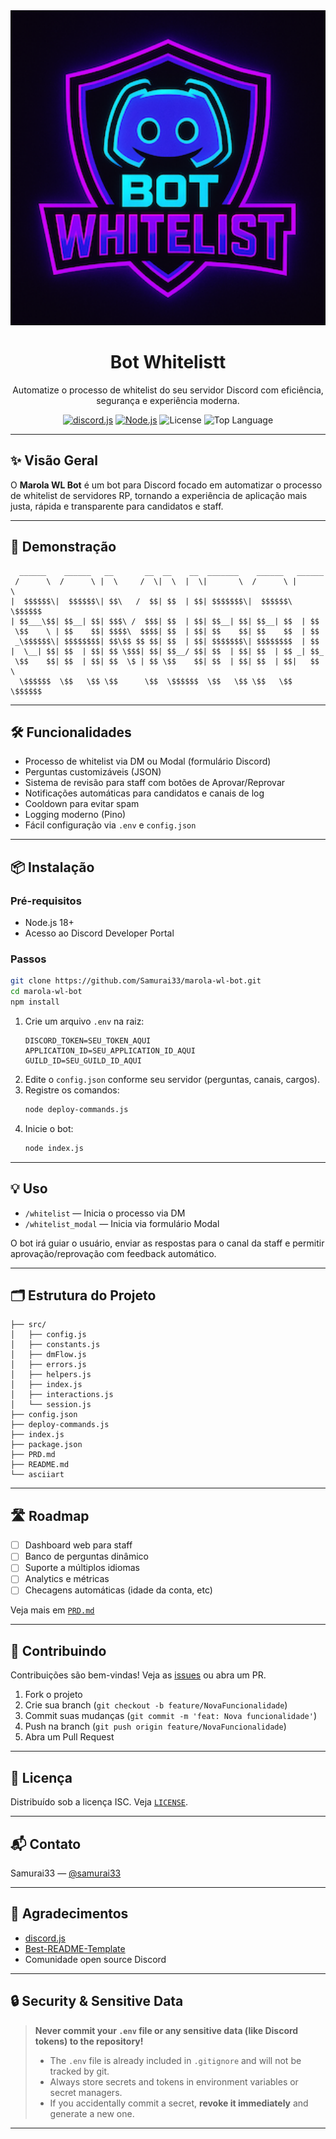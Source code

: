 <div align="center">
  <img src="bot-whitelist.png" alt="Marola WL Bot" width="600" />
  <h1>Bot Whitelistt</h1>
  <p>Automatize o processo de whitelist do seu servidor Discord com eficiência, segurança e experiência moderna.</p>
  <p>
    <a href="https://discord.js.org/"><img src="https://img.shields.io/badge/discord.js-v14-blue?logo=discord" alt="discord.js"></a>
    <a href="https://nodejs.org/"><img src="https://img.shields.io/badge/node-%3E=18.0.0-green?logo=node.js" alt="Node.js"></a>
    <img src="https://img.shields.io/github/license/Samurai33/marola-wl-bot" alt="License">
    <img src="https://img.shields.io/github/languages/top/Samurai33/marola-wl-bot" alt="Top Language">
  </p>
</div>

---

## ✨ Visão Geral

O **Marola WL Bot** é um bot para Discord focado em automatizar o processo de whitelist de servidores RP, tornando a experiência de aplicação mais justa, rápida e transparente para candidatos e staff.

---

## 🚀 Demonstração

```text
  ______    ______   __       __  __    __  _______    ______   ______ 
 /      \  /      \ |  \     /  \|  \  |  \|       \  /      \ |      \
|  $$$$$$\|  $$$$$$\| $$\   /  $$| $$  | $$| $$$$$$$\|  $$$$$$\ \$$$$$$
| $$___\$$| $$__| $$| $$$\ /  $$$| $$  | $$| $$__| $$| $$__| $$  | $$  
 \$$    \ | $$    $$| $$$$\  $$$$| $$  | $$| $$    $$| $$    $$  | $$  
 _\$$$$$$\| $$$$$$$$| $$\$$ $$ $$| $$  | $$| $$$$$$$\| $$$$$$$$  | $$  
|  \__| $$| $$  | $$| $$ \$$$| $$| $$__/ $$| $$  | $$| $$  | $$ _| $$_ 
 \$$    $$| $$  | $$| $$  \$ | $$ \$$    $$| $$  | $$| $$  | $$|   $$ \
  \$$$$$$  \$$   \$$ \$$      \$$  \$$$$$$  \$$   \$$ \$$   \$$ \$$$$$$
```

---

## 🛠️ Funcionalidades

- Processo de whitelist via DM ou Modal (formulário Discord)
- Perguntas customizáveis (JSON)
- Sistema de revisão para staff com botões de Aprovar/Reprovar
- Notificações automáticas para candidatos e canais de log
- Cooldown para evitar spam
- Logging moderno (Pino)
- Fácil configuração via `.env` e `config.json`

---

## 📦 Instalação

### Pré-requisitos
- Node.js 18+
- Acesso ao Discord Developer Portal

### Passos
```bash
git clone https://github.com/Samurai33/marola-wl-bot.git
cd marola-wl-bot
npm install
```

1. Crie um arquivo `.env` na raiz:
   ```env
   DISCORD_TOKEN=SEU_TOKEN_AQUI
   APPLICATION_ID=SEU_APPLICATION_ID_AQUI
   GUILD_ID=SEU_GUILD_ID_AQUI
   ```
2. Edite o `config.json` conforme seu servidor (perguntas, canais, cargos).
3. Registre os comandos:
   ```bash
   node deploy-commands.js
   ```
4. Inicie o bot:
   ```bash
   node index.js
   ```

---

## 💡 Uso

- `/whitelist` — Inicia o processo via DM
- `/whitelist_modal` — Inicia via formulário Modal

O bot irá guiar o usuário, enviar as respostas para o canal da staff e permitir aprovação/reprovação com feedback automático.

---

## 🗂️ Estrutura do Projeto

```
├── src/
│   ├── config.js
│   ├── constants.js
│   ├── dmFlow.js
│   ├── errors.js
│   ├── helpers.js
│   ├── index.js
│   ├── interactions.js
│   └── session.js
├── config.json
├── deploy-commands.js
├── index.js
├── package.json
├── PRD.md
├── README.md
└── asciiart
```

---

## 🛣️ Roadmap

- [ ] Dashboard web para staff
- [ ] Banco de perguntas dinâmico
- [ ] Suporte a múltiplos idiomas
- [ ] Analytics e métricas
- [ ] Checagens automáticas (idade da conta, etc)

Veja mais em [`PRD.md`](./PRD.md)

---

## 🤝 Contribuindo

Contribuições são bem-vindas! Veja as [issues](https://github.com/Samurai33/marola-wl-bot/issues) ou abra um PR.

1. Fork o projeto
2. Crie sua branch (`git checkout -b feature/NovaFuncionalidade`)
3. Commit suas mudanças (`git commit -m 'feat: Nova funcionalidade'`)
4. Push na branch (`git push origin feature/NovaFuncionalidade`)
5. Abra um Pull Request

---

## 📄 Licença

Distribuído sob a licença ISC. Veja [`LICENSE`](./LICENSE).

---

## 📬 Contato

Samurai33 — [@samurai33](https://github.com/Samurai33)

---

## 🙏 Agradecimentos

- [discord.js](https://discord.js.org/)
- [Best-README-Template](https://github.com/othneildrew/Best-README-Template)
- Comunidade open source Discord

---

## 🔒 Security & Sensitive Data

> **Never commit your `.env` file or any sensitive data (like Discord tokens) to the repository!**
>
> - The `.env` file is already included in `.gitignore` and will not be tracked by git.
> - Always store secrets and tokens in environment variables or secret managers.
> - If you accidentally commit a secret, **revoke it immediately** and generate a new one.

---
